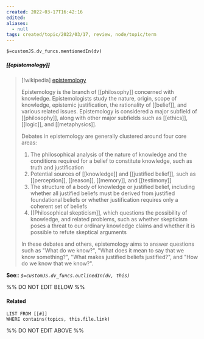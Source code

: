 ```yaml
---
created: 2022-03-17T16:42:16 
edited: 
aliases:
  - null
tags: created/topic/2022/03/17, review, node/topic/term
---
```

`$=customJS.dv_funcs.mentionedIn(dv)`

##### <s class="topic-title">[[epistemology]]</s>

> [!wikipedia] [epistemology](https://en.wikipedia.org/wiki/Epistemology)
> 
> Epistemology is the branch of [[philosophy]] concerned with knowledge. Epistemologists study the nature, origin, scope of knowledge, epistemic justification, the rationality of [[belief]], and various related issues. Epistemology is considered a major subfield of [[philosophy]], along with other major subfields such as [[ethics]], [[logic]], and [[metaphysics]].
> 
> Debates in epistemology are generally clustered around four core areas:
> 
> 1. The philosophical analysis of the nature of knowledge and the conditions required for a belief to constitute knowledge, such as truth and justification
> 2. Potential sources of [[knowledge]] and [[justified belief]], such as [[perception]], [[reason]], [[memory]], and [[testimony]]
> 3. The structure of a body of knowledge or justified belief, including whether all justified beliefs must be derived from justified foundational beliefs or whether justification requires only a coherent set of beliefs
> 4. [[Philosophical skepticism]], which questions the possibility of knowledge, and related problems, such as whether skepticism poses a threat to our ordinary knowledge claims and whether it is possible to refute skeptical arguments
> 
> In these debates and others, epistemology aims to answer questions such as "What do we know?", "What does it mean to say that we know something?", "What makes justified beliefs justified?", and "How do we know that we know?".
>


**See**::
*`$=customJS.dv_funcs.outlinedIn(dv, this)`*

%% DO NOT EDIT BELOW %%

#### Related 

```dataview
LIST FROM [[#]]
WHERE contains(topics, this.file.link)
```
%% DO NOT EDIT ABOVE %%

